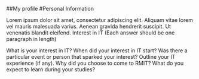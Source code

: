##My profile
#Personal Information 

Lorem ipsum dolor sit amet, consectetur adipiscing elit. Aliquam vitae lorem vel mauris malesuada varius. Aenean gravida hendrerit suscipit. Ut venenatis blandit eleifend. 
Interest in IT (Each answer should be one paragraph in length)

What is your interest in IT? When did your interest in IT start? Was there a particular event or person that sparked your interest? Outline your IT experience (if any).
Why did you choose to come to RMIT?
What do you expect to learn during your studies?
